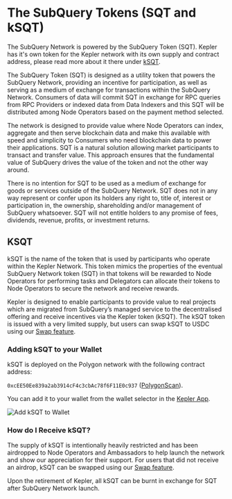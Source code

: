 # The SubQuery Tokens (SQT and kSQT)

The SubQuery Network is powered by the SubQuery Token (SQT). Kepler has it's own token for the Kepler network with its own supply and contract address, please read more about it there under [kSQT](#ksqt).

The SubQuery Token (SQT) is designed as a utility token that powers the SubQuery Network, providing an incentive for participation, as well as serving as a medium of exchange for transactions within the SubQuery Network. Consumers of data will commit SQT in exchange for RPC queries from RPC Providers or indexed data from Data Indexers and this SQT will be distributed among Node Operators based on the payment method selected.

The network is designed to provide value where Node Operators can index, aggregate and then serve blockchain data and make this available with speed and simplicity to Consumers who need blockchain data to power their applications. SQT is a natural solution allowing market participants to transact and transfer value. This approach ensures that the fundamental value of SubQuery drives the value of the token and not the other way around.

There is no intention for SQT to be used as a medium of exchange for goods or services outside of the SubQuery Network. SQT does not in any way represent or confer upon its holders any right to, title of, interest or participation in, the ownership, shareholding and/or management of SubQuery whatsoever. SQT will not entitle holders to any promise of fees, dividends, revenue, profits, or investment returns.

## KSQT

kSQT is the name of the token that is used by participants who operate within the Kepler Network. This token mimics the properties of the eventual SubQuery Network token (SQT) in that tokens will be rewarded to Node Operators for performing tasks and Delegators can allocate their tokens to Node Operators to secure the network and receive rewards.

Kepler is designed to enable participants to provide value to real projects which are migrated from SubQuery’s managed service to the decentralised offering and receive incentives via the Kepler token (kSQT). The kSQT token is issued with a very limited supply, but users can swap kSQT to USDC using our [Swap feature](./swap.md).

### Adding kSQT to your Wallet

kSQT is deployed on the Polygon network with the following contract address:

`0xcEE50Ee839a2ab3914cF4c3cbAc78f6F11E0c937` ([PolygonScan](https://polygonscan.com/address/0xcEE50Ee839a2ab3914cF4c3cbAc78f6F11E0c937)).

You can add it to your wallet from the wallet selector in the [Kepler App](https://kepler.subquery.network/explorer).

![Add kSQT to Wallet](/assets/img/network/kSQT_add_wallet.png)

### How do I Receive kSQT?

The supply of kSQT is intentionally heavily restricted and has been airdropped to Node Operators and Ambassadors to help launch the network and show our appreciation for their support. For users that did not receive an airdrop, kSQT can be swapped using our [Swap feature](./swap.md).

Upon the retirement of Kepler, all kSQT can be burnt in exchange for SQT after SubQuery Network launch.
